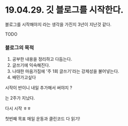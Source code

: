 # 19.04.29. 깃 블로그를 시작한다.

블로그를 시작해야지 라는 생각을 가진지 3년이 지난것 같다.

TODO

### 블로그의 목적
1. 공부한 내용을 정리하고 다듬는다.
2. 글쓰기에 익숙해진다.
3. 나태한 마음가짐에 '주 1회 글쓰기'라는 강제성을 불어넣는다.
4. 배민가고싶다


시작이 반이니 내일 추가해서 써야지
?

는 2주가 지났다.

다시 시작 ㅎㅎ

첫번째 목표
매일 운동과 클린코드 다 읽기!

